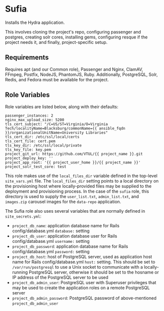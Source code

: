 Sufia
=========

Installs the Hydra application.

This involves cloning the project's repo, configuring passenger and postgres, creating solr cores, installing gems, configuring resque if the project needs it, and finally, project-specific setup.

Requirements
------------

Requires apt (and our Common role), Passenger and Nginx, ClamAV, FFmpeg, Postfix, NodeJS, PhantomJS, Ruby. Additionally, PostgreSQL, Solr, Redis, and Fedora must be available for the project.

Role Variables
--------------

Role variables are listed below, along with their defaults:

    passenger_instances: 2
    nginx_max_upload_size: 5200
    tls_cert_subject: "/C=US/ST=Virginia/O=Virginia Tech/localityName=Blacksburg/commonName={{ ansible_fqdn }}/organizationalUnitName=University Libraries"
    tls_cert_dir: /etc/ssl/local/certs
    tls_cert_file: cert.pem
    tls_key_dir: /etc/ssl/local/private
    tls_key_file: key.pem
    project_git_url: https://github.com/VTUL/{{ project_name }}.git
    project_deploy_key: ''
    project_app_root: '{{ project_user_home }}/{{ project_name }}'
    project_solr_test_core: test

This role makes use of the `local_files_dir` variable defined in the top-level `site_vars.yml` file. The `local_files_dir` setting points to a local directory on the provisioning host where locally-provided files may be supplied to the deployment and provisioning process. In the case of the `sufia` role, this directory is used to supply the `user_list.txt`, `admin_list.txt`, and `images.zip` carousel images for the `data-repo` application.

The Sufia role also uses several variables that are normally defined in `site_secrets.yml`:

- `project_db_name`: application database name for Rails config/database.yml `database:` setting
- `project_db_user`: application database user for Rails config/database.yml `username:` setting
- `project_db_password`: application database name for Rails config/database.yml `password:` setting
- `project_db_host`: host of PostgreSQL server, used as application host name for Rails config/database.yml `host:` setting. This should be set to `/var/run/postgresql` to use a Unix socket to communicate with a locally-running PostgreSQL server, otherwise it should be set to the hosname or IP address of the PostgreSQL server to be used
- `project_db_admin_user`: PostgreSQL user with Superuser privileges that may be used to create the application roles on a remote PostgreSQL server
- `project_db_admin_password`: PostgreSQL password of above-mentioned `project_db_admin_user`
